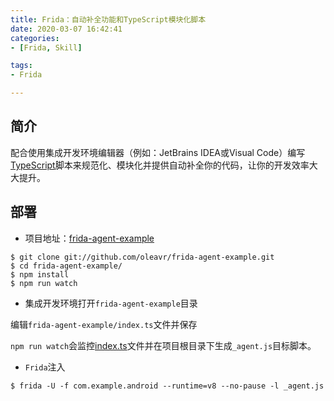 ```yaml
---
title: Frida：自动补全功能和TypeScript模块化脚本
date: 2020-03-07 16:42:41
categories:
- [Frida, Skill]

tags:
- Frida

---
```


## 简介

配合使用集成开发环境编辑器（例如：JetBrains IDEA或Visual Code）编写[TypeScript](https://www.typescriptlang.org/)脚本来规范化、模块化并提供自动补全你的代码，让你的开发效率大大提升。



## 部署

- 项目地址：[frida-agent-example](https://github.com/oleavr/frida-agent-example)

```shell
$ git clone git://github.com/oleavr/frida-agent-example.git
$ cd frida-agent-example/
$ npm install
$ npm run watch
```



- 集成开发环境打开`frida-agent-example`目录

编辑`frida-agent-example/index.ts`文件并保存

`npm run watch`会监控[index.ts](https://github.com/oleavr/frida-agent-example/blob/master/agent/index.ts)文件并在项目根目录下生成`_agent.js`目标脚本。



- `Frida`注入

```shell
$ frida -U -f com.example.android --runtime=v8 --no-pause -l _agent.js
```



